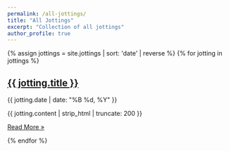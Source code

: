 ```yaml
---
permalink: /all-jottings/
title: "All Jottings"
excerpt: "Collection of all jottings"
author_profile: true
---
```


<div class="jottings-archive">
  {% assign jottings = site.jottings | sort: 'date' | reverse %}
  {% for jotting in jottings %}
    <div class="jotting-item">
      <h2 class="jotting-title">
        <a href="{{ jotting.url | relative_url }}">{{ jotting.title }}</a>
      </h2>
      <p class="jotting-date">
        <time datetime="{{ jotting.date | date_to_xmlschema }}">{{ jotting.date | date: "%B %d, %Y" }}</time>
      </p>
      <div class="jotting-excerpt">
        {{ jotting.content | strip_html | truncate: 200 }}
      </div>
      <p class="jotting-read-more">
        <a href="{{ jotting.url | relative_url }}">Read More &raquo;</a>
      </p>
    </div>
  {% endfor %}
</div> 